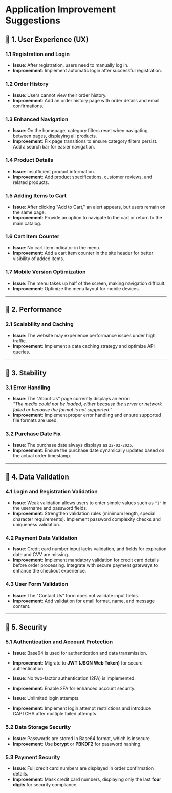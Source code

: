 # Application Improvement Suggestions

## 🔹 1. User Experience (UX)

### 1.1 Registration and Login
- **Issue**: After registration, users need to manually log in.
- **Improvement**: Implement automatic login after successful registration.

### 1.2 Order History
- **Issue**: Users cannot view their order history.
- **Improvement**: Add an order history page with order details and email confirmations.

### 1.3 Enhanced Navigation
- **Issue**: On the homepage, category filters reset when navigating between pages, displaying all products.
- **Improvement**: Fix page transitions to ensure category filters persist. Add a search bar for easier navigation.

### 1.4 Product Details
- **Issue**: Insufficient product information.
- **Improvement**: Add product specifications, customer reviews, and related products.

### 1.5 Adding Items to Cart
- **Issue**: After clicking "Add to Cart," an alert appears, but users remain on the same page.
- **Improvement**: Provide an option to navigate to the cart or return to the main catalog.

### 1.6 Cart Item Counter
- **Issue**: No cart item indicator in the menu.
- **Improvement**: Add a cart item counter in the site header for better visibility of added items.

### 1.7 Mobile Version Optimization
- **Issue**: The menu takes up half of the screen, making navigation difficult.
- **Improvement**: Optimize the menu layout for mobile devices.

---

## 🔹 2. Performance

### 2.1 Scalability and Caching
- **Issue**: The website may experience performance issues under high traffic.
- **Improvement**: Implement a data caching strategy and optimize API queries.

---

## 🔹 3. Stability

### 3.1 Error Handling
- **Issue**: The "About Us" page currently displays an error:  
  *"The media could not be loaded, either because the server or network failed or because the format is not supported."*
- **Improvement**: Implement proper error handling and ensure supported file formats are used.

### 3.2 Purchase Date Fix
- **Issue**: The purchase date always displays as `22-02-2025`.
- **Improvement**: Ensure the purchase date dynamically updates based on the actual order timestamp.

---

## 🔹 4. Data Validation

### 4.1 Login and Registration Validation
- **Issue**: Weak validation allows users to enter simple values such as `"1"` in the username and password fields.
- **Improvement**: Strengthen validation rules (minimum length, special character requirements). Implement password complexity checks and uniqueness validation.

### 4.2 Payment Data Validation
- **Issue**: Credit card number input lacks validation, and fields for expiration date and CVV are missing.
- **Improvement**: Implement mandatory validation for credit card details before order processing. Integrate with secure payment gateways to enhance the checkout experience.

### 4.3 User Form Validation
- **Issue**: The "Contact Us" form does not validate input fields.
- **Improvement**: Add validation for email format, name, and message content.

---

## 🔹 5. Security

### 5.1 Authentication and Account Protection
- **Issue**: Base64 is used for authentication and data transmission.
- **Improvement**: Migrate to **JWT (JSON Web Token)** for secure authentication.

- **Issue**: No two-factor authentication (2FA) is implemented.
- **Improvement**: Enable 2FA for enhanced account security.

- **Issue**: Unlimited login attempts.
- **Improvement**: Implement login attempt restrictions and introduce CAPTCHA after multiple failed attempts.

### 5.2 Data Storage Security
- **Issue**: Passwords are stored in Base64 format, which is insecure.
- **Improvement**: Use **bcrypt** or **PBKDF2** for password hashing.

### 5.3 Payment Security
- **Issue**: Full credit card numbers are displayed in order confirmation details.
- **Improvement**: Mask credit card numbers, displaying only the last **four digits** for security compliance.  

